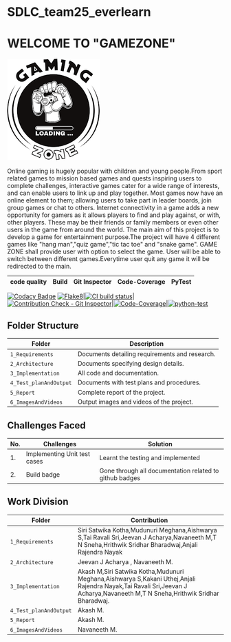 # SDLC_team25_everlearn
# WELCOME TO  "GAMEZONE"
![Banner](https://github.com/hrithwik6986/SDLC_25_everlearn/blob/main/1_Requirements/gaming.png)

Online gaming is hugely popular with children and young
people.From sport related games to mission based games and
quests inspiring users to complete challenges,
interactive games cater for a wide range of interests,
and can enable users to link up and play together.
Most games now have an online element to them;
allowing users to take part in leader boards, join group
games or chat to others. Internet connectivity in a game
adds a new opportunity for gamers as it allows players
to find and play against, or with, other players. These
may be their friends or family members or even other
users in the game from around the world.
The main aim of this project is to develop a game for entertainment purpose.The project will have 4 different games like "hang man","quiz game","tic tac toe" and "snake game".
GAME ZONE shall provide user with option to select the game. User will be able to switch between different games.Everytime user quit any game it will be redirected to the main.


code quality|Build|Git Inspector|Code-Coverage|PyTest
------------|-----|-------------|-------------|------
[![Codacy Badge](https://api.codacy.com/project/badge/Grade/196a7b821194497e9374d6ac3a779136)](https://app.codacy.com/gh/hrithwik6986/SDLC_25_everlearn?utm_source=github.com&utm_medium=referral&utm_content=hrithwik6986/SDLC_25_everlearn&utm_campaign=Badge_Grade_Settings)
[![Flake8](https://github.com/hrithwik6986/SDLC_25_everlearn/actions/workflows/flake8.yml/badge.svg)](https://github.com/hrithwik6986/SDLC_25_everlearn/actions/workflows/flake8.yml)|[![CI build status](https://github.com/hrithwik6986/SDLC_25_everlearn/actions/workflows/main.yml/badge.svg)](https://github.com/hrithwik6986/SDLC_25_everlearn/actions/workflows/main.yml)|[![Contribution Check - Git Inspector](https://github.com/hrithwik6986/SDLC_25_everlearn/actions/workflows/Contribution%20Check-Git%20Inspector.yml/badge.svg)](https://github.com/hrithwik6986/SDLC_25_everlearn/actions/workflows/Contribution%20Check-Git%20Inspector.yml)|[![Code-Coverage](https://github.com/hrithwik6986/SDLC_25_everlearn/actions/workflows/Code-Coverage.yml/badge.svg)](https://github.com/hrithwik6986/SDLC_25_everlearn/actions/workflows/Code-Coverage.yml)|[![python-test](https://github.com/hrithwik6986/SDLC_25_everlearn/actions/workflows/pytest.yml/badge.svg)](https://github.com/hrithwik6986/SDLC_25_everlearn/actions/workflows/pytest.yml)

## Folder Structure
Folder                  | Description
------------------------| -----------------------------------------
`1_Requirements`        | Documents detailing requirements and research.
`2_Architecture`        | Documents specifying design details.
`3_Implementation`      | All code and documentation.
`4_Test_planAndOutput`  | Documents with test plans and procedures.
`5_Report`              | Complete report of the project.
`6_ImagesAndVideos`     | Output images and videos of the project.

## Challenges Faced
No.|Challenges| Solution
------|-------|---------
1.|Implementing Unit test cases|Learnt the testing and implemented
2.|Build badge| Gone through all documentation related to github badges

## Work Division 

Folder                  | Contribution
------------------------| -----------------------------------------
`1_Requirements`        | Siri Satwika  Kotha,Mudunuri  Meghana,Aishwarya  S,Tai Ravali Sri,Jeevan J Acharya,Navaneeth  M,T N  Sneha,Hrithwik Sridhar Bharadwaj,Anjali Rajendra Nayak
`2_Architecture`        | Jeevan J Acharya , Navaneeth M.
`3_Implementation`      | Akash  M,Siri Satwika  Kotha,Mudunuri  Meghana,Aishwarya  S,Kakani  Uthej,Anjali Rajendra Nayak,Tai Ravali Sri,Jeevan J Acharya,Navaneeth  M,T N  Sneha,Hrithwik Sridhar Bharadwaj.
`4_Test_planAndOutput`  | Akash M.
`5_Report`              | Akash M.
`6_ImagesAndVideos`     | Navaneeth M.
